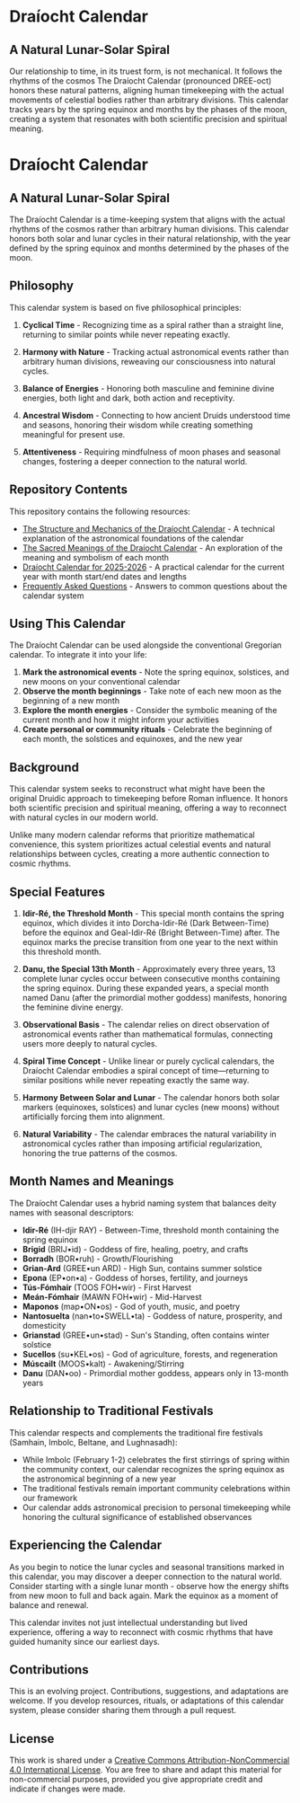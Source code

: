 # Draíocht Calendar

## A Natural Lunar-Solar Spiral

Our relationship to time, in its truest form, is not mechanical. It follows the rhythms of the cosmos  The Draíocht Calendar (pronounced DREE-oct) honors these natural patterns, aligning human timekeeping with the actual movements of celestial bodies rather than arbitrary divisions. This calendar tracks years by the spring equinox and months by the phases of the moon, creating a system that resonates with both scientific precision and spiritual meaning.

# Draíocht Calendar

## A Natural Lunar-Solar Spiral

The Draíocht Calendar is a time-keeping system that aligns with the actual rhythms of the cosmos rather than arbitrary human divisions. This calendar honors both solar and lunar cycles in their natural relationship, with the year defined by the spring equinox and months determined by the phases of the moon.


## Philosophy

This calendar system is based on five philosophical principles:

1. **Cyclical Time** - Recognizing time as a spiral rather than a straight line, returning to similar points while never repeating exactly.

2. **Harmony with Nature** - Tracking actual astronomical events rather than arbitrary human divisions, reweaving our consciousness into natural cycles.

3. **Balance of Energies** - Honoring both masculine and feminine divine energies, both light and dark, both action and receptivity.

4. **Ancestral Wisdom** - Connecting to how ancient Druids understood time and seasons, honoring their wisdom while creating something meaningful for present use.

5. **Attentiveness** - Requiring mindfulness of moon phases and seasonal changes, fostering a deeper connection to the natural world.


## Repository Contents

This repository contains the following resources:

- [The Structure and Mechanics of the Draíocht Calendar](draiocht-calendar-mechanics.md) - A technical explanation of the astronomical foundations of the calendar
- [The Sacred Meanings of the Draíocht Calendar](draiocht-month-meanings.md) - An exploration of the meaning and symbolism of each month
- [Draíocht Calendar for 2025-2026](draiocht-calendar-2025-2026.md) - A practical calendar for the current year with month start/end dates and lengths
- [Frequently Asked Questions](draiocht-calendar-faq.md) - Answers to common questions about the calendar system


## Using This Calendar

The Draíocht Calendar can be used alongside the conventional Gregorian calendar. To integrate it into your life:

1. **Mark the astronomical events** - Note the spring equinox, solstices, and new moons on your conventional calendar
2. **Observe the month beginnings** - Take note of each new moon as the beginning of a new month
3. **Explore the month energies** - Consider the symbolic meaning of the current month and how it might inform your activities
4. **Create personal or community rituals** - Celebrate the beginning of each month, the solstices and equinoxes, and the new year


## Background

This calendar system seeks to reconstruct what might have been the original Druidic approach to timekeeping before Roman influence. It honors both scientific precision and spiritual meaning, offering a way to reconnect with natural cycles in our modern world.

Unlike many modern calendar reforms that prioritize mathematical convenience, this system prioritizes actual celestial events and natural relationships between cycles, creating a more authentic connection to cosmic rhythms.


## Special Features

1. **Idir-Ré, the Threshold Month** - This special month contains the spring equinox, which divides it into Dorcha-Idir-Ré (Dark Between-Time) before the equinox and Geal-Idir-Ré (Bright Between-Time) after. The equinox marks the precise transition from one year to the next within this threshold month.

2. **Danu, the Special 13th Month** - Approximately every three years, 13 complete lunar cycles occur between consecutive months containing the spring equinox. During these expanded years, a special month named Danu (after the primordial mother goddess) manifests, honoring the feminine divine energy.

3. **Observational Basis** - The calendar relies on direct observation of astronomical events rather than mathematical formulas, connecting users more deeply to natural cycles.

4. **Spiral Time Concept** - Unlike linear or purely cyclical calendars, the Draíocht Calendar embodies a spiral concept of time—returning to similar positions while never repeating exactly the same way.

5. **Harmony Between Solar and Lunar** - The calendar honors both solar markers (equinoxes, solstices) and lunar cycles (new moons) without artificially forcing them into alignment.

6. **Natural Variability** - The calendar embraces the natural variability in astronomical cycles rather than imposing artificial regularization, honoring the true patterns of the cosmos.


## Month Names and Meanings

The Draíocht Calendar uses a hybrid naming system that balances deity names with seasonal descriptors:

- **Idir-Ré** (IH-djir RAY) - Between-Time, threshold month containing the spring equinox
- **Brigid** (BRIJ•id) - Goddess of fire, healing, poetry, and crafts
- **Borradh** (BOR•ruh) - Growth/Flourishing
- **Grian-Ard** (GREE•un ARD) - High Sun, contains summer solstice
- **Epona** (EP•on•a) - Goddess of horses, fertility, and journeys
- **Tús-Fómhair** (TOOS FOH•wir) - First Harvest
- **Meán-Fómhair** (MAWN FOH•wir) - Mid-Harvest
- **Maponos** (map•ON•os) - God of youth, music, and poetry
- **Nantosuelta** (nan•to•SWELL•ta) - Goddess of nature, prosperity, and domesticity
- **Grianstad** (GREE•un•stad) - Sun's Standing, often contains winter solstice
- **Sucellos** (su•KEL•os) - God of agriculture, forests, and regeneration
- **Múscailt** (MOOS•kalt) - Awakening/Stirring
- **Danu** (DAN•oo) - Primordial mother goddess, appears only in 13-month years


## Relationship to Traditional Festivals

This calendar respects and complements the traditional fire festivals (Samhain, Imbolc, Beltane, and Lughnasadh):

* While Imbolc (February 1-2) celebrates the first stirrings of spring within the community context, our calendar recognizes the spring equinox as the astronomical beginning of a new year
* The traditional festivals remain important community celebrations within our framework
* Our calendar adds astronomical precision to personal timekeeping while honoring the cultural significance of established observances


## Experiencing the Calendar

As you begin to notice the lunar cycles and seasonal transitions marked in this calendar, you may discover a deeper connection to the natural world. Consider starting with a single lunar month - observe how the energy shifts from new moon to full and back again. Mark the equinox as a moment of balance and renewal.

This calendar invites not just intellectual understanding but lived experience, offering a way to reconnect with cosmic rhythms that have guided humanity since our earliest days.


## Contributions

This is an evolving project. Contributions, suggestions, and adaptations are welcome. If you develop resources, rituals, or adaptations of this calendar system, please consider sharing them through a pull request.


## License

This work is shared under a [Creative Commons Attribution-NonCommercial 4.0 International License](https://creativecommons.org/licenses/by-nc/4.0/). You are free to share and adapt this material for non-commercial purposes, provided you give appropriate credit and indicate if changes were made.